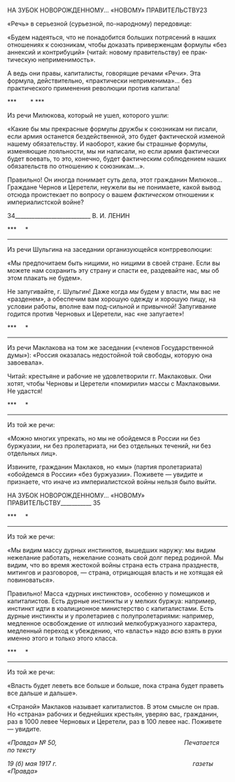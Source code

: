 НА ЗУБОК НОВОРОЖДЕННОМУ... «НОВОМУ» ПРАВИТЕЛЬСТВУ23

«Речь» в серьезной (сурьезной, по-народному) передовице:

«Будем надеяться, что не понадобится больших потрясений в наших отношениях к союзникам, чтобы доказать приверженцам формулы «без аннексий и контрибуций» (читай: новому правительству) ее прак­тическую неприменимость».

А ведь они правы, капиталисты, говорящие речами «Речи». Эта формула, действи­тельно, «практически неприменима»... без практического применения революции про­тив капитала!

***        * ***

Из речи Милюкова, который не ушел, которого ушли:

«Какие бы мы прекрасные формулы дружбы к союзникам ни писали, если армия останется бездейст­венной, это будет фактической изменой нашему обязательству. И наоборот, какие бы страшные форму­лы, изменяющие лояльности, мы ни написали, но если армия фактически будет воевать, то это, конечно, будет фактическим соблюдением наших обязательств по отношению к союзникам...».

Правильно! Он иногда понимает суть дела, этот гражданин Милюков... Граждане Чернов и Церетели, неужели вы не понимаете, какой вывод отсюда проистекает по во­просу о вашем _фактическом_ отношении к империалистской войне?

  

34___________________________ В. И. ЛЕНИН

***     *  
***

Из речи Шульгина на заседании организующейся контрреволюции:

«Мы предпочитаем быть нищими, но нищими в своей стране. Если вы можете нам сохранить эту страну и спасти ее, раздевайте нас, мы об этом плакать не будем».

Не запугивайте, г. Шульгин! Даже когда _мы_ будем у власти, мы вас не «разденем», а обеспечим вам хорошую одежду и хорошую пищу, на условии работы, вполне вам под-сильной и привычной! Запугивание годится против Черновых и Церетели, нас «не за­пугаете»!

***     *  
***

Из речи Маклакова на том же заседании («членов Государственной думы»): «Россия оказалась недостойной той свободы, которую она завоевала».

Читай: крестьяне и рабочие не удовлетворили гг. Маклаковых. Они хотят, чтобы Черновы и Церетели «помирили» массы с Маклаковыми. Не удастся!

***     *  
***

Из той же речи:

«Можно многих упрекать, но мы не обойдемся в России ни без буржуазии, ни без пролетариата, ни без отдельных течений, ни без отдельных лиц».

Извините, гражданин Маклаков, но «мы» (партия пролетариата) «обойдемся в Рос­сии» «без буржуазии». Поживете — увидите и признаете, что иначе из империалист­ской войны нельзя было выйти.

  

НА ЗУБОК НОВОРОЖДЕННОМУ... «НОВОМУ» ПРАВИТЕЛЬСТВУ___________ 35

***     *  
***

Из той же речи:

«Мы видим массу дурных инстинктов, вышедших наружу: мы видим нежелание работать, нежелание сознать свой долг перед родиной. Мы видим, что во время жестокой войны страна есть страна празд­неств, митингов и разговоров, — страна, отрицающая власть и не хотящая ей повиноваться».

Правильно! Масса «дурных инстинктов», особенно у помещиков и капиталистов. Есть дурные инстинкты и у мелких буржуа: например, инстинкт идти в коалиционное министерство с капиталистами. Есть дурные инстинкты и у пролетариев с полупроле­тариями: например, медленное освобождение от иллюзий мелкобуржуазного характера, медленный переход к убеждению, что «власть» надо _всю_ взять в руки именно этого и только этого класса.

***     *  
***

Из той же речи:

«Власть будет леветь все больше и больше, пока страна будет праветь все дальше и дальше».

«Страной» Маклаков называет капиталистов. В этом смысле он прав. Но «страна» рабочих и беднейших крестьян, уверяю вас, гражданин, раз в 1000 левее Черновых и Церетели, раз в 100 левее нас. Поживете — увидите.

_«Правда» № 50,                                                                          Печатается по тексту_

_19 (б) мая 1917 г.                                                                               газеты «Правда»_